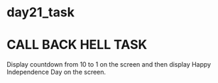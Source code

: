 # day21_task

<h1>CALL BACK HELL TASK</h1>
<p>Display countdown from 10 to 1 on the screen and then display Happy Independence Day on the screen.<p>
